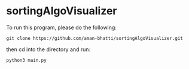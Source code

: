 # sortingAlgoVisualizer

To run this program, please do the following:
```
git clone https://github.com/aman-bhatti/sortingAlgoVisualizer.git
```
then cd into the directory and run:
```
python3 main.py
```
